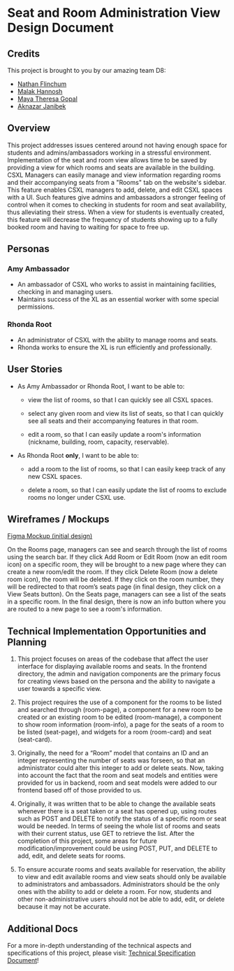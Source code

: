 # Seat and Room Administration View Design Document

## Credits

This project is brought to you by our amazing team D8:

- [Nathan Flinchum](https://github.com/nathanlf)
- [Malak Hannosh](https://github.com/malakhannosh)
- [Maya Theresa Gopal](https://github.com/mayather)
- [Aknazar Janibek](https://github.com/ajanibekcode)

## Overview

This project addresses issues centered around not having enough space for students and admins/ambassadors working in a stressful environment. Implementation of the seat and room view allows time to be saved by providing a view for which rooms and seats are available in the building. CSXL Managers can easily manage and view information regarding rooms and their accompanying seats from a "Rooms" tab on the website's sidebar. This feature enables CSXL managers to add, delete, and edit CSXL spaces with a UI. Such features give admins and ambassadors a stronger feeling of control when it comes to checking in students for room and seat availability, thus alleviating their stress. When a view for students is eventually created, this feature will decrease the frequency of students showing up to a fully booked room and having to waiting for space to free up.

## Personas

### Amy Ambassador

- An ambassador of CSXL who works to assist in maintaining facilities, checking in and managing users.
- Maintains success of the XL as an essential worker with some special permissions.

### Rhonda Root

- An administrator of CSXL with the ability to manage rooms and seats.
- Rhonda works to ensure the XL is run efficiently and professionally.

## User Stories

- As Amy Ambassador or Rhonda Root, I want to be able to:

  - view the list of rooms, so that I can quickly see all CSXL spaces.

  - select any given room and view its list of seats, so that I can quickly see all seats and their accompanying features in that room.

  - edit a room, so that I can easily update a room's information (nickname, building, room, capacity, reservable).

- As Rhonda Root **only**, I want to be able to:

  - add a room to the list of rooms, so that I can easily keep track of any new CSXL spaces.

  - delete a room, so that I can easily update the list of rooms to exclude rooms no longer under CSXL use.

## Wireframes / Mockups

[Figma Mockup (initial design)](https://www.figma.com/file/xK2MeKeAjWPKylptcLgjIY/Untitled?type=design&node-id=0-1&mode=design&t=SmvHrcxg7oMe67RO-0)

On the Rooms page, managers can see and search through the list of rooms using the search bar. If they click Add Room or Edit Room (now an edit room icon) on a specific room, they will be brought to a new page where they can create a new room/edit the room. If they click Delete Room (now a delete room icon), the room will be deleted. If they click on the room number, they will be redirected to that room’s seats page (in final design, they click on a View Seats button). On the Seats page, managers can see a list of the seats in a specific room. In the final design, there is now an info button where you are routed to a new page to see a room's information.

## Technical Implementation Opportunities and Planning

1. This project focuses on areas of the codebase that affect the user interface for displaying available rooms and seats. In the frontend directory, the admin and navigation components are the primary focus for creating views based on the persona and the ability to navigate a user towards a specific view.

2. This project requires the use of a component for the rooms to be listed and searched through (room-page), a component for a new room to be created or an existing room to be edited (room-manage), a component to show room information (room-info), a page for the seats of a room to be listed (seat-page), and widgets for a room (room-card) and seat (seat-card).

3. Originally, the need for a “Room” model that contains an ID and an integer representing the number of seats was forseen, so that an administrator could alter this integer to add or delete seats. Now, taking into account the fact that the room and seat models and entities were provided for us in backend, room and seat models were added to our frontend based off of those provided to us.

4. Originally, it was written that to be able to change the available seats whenever there is a seat taken or a seat has opened up, using routes such as POST and DELETE to notify the status of a specific room or seat would be needed. In terms of seeing the whole list of rooms and seats with their current status, use GET to retrieve the list. After the completion of this project, some areas for future modification/improvement could be using POST, PUT, and DELETE to add, edit, and delete seats for rooms.

5. To ensure accurate rooms and seats available for reservation, the ability to view and edit available rooms and view seats should only be available to administrators and ambassadors. Administrators should be the only ones with the ability to add or delete a room. For now, students and other non-administrative users should not be able to add, edit, or delete because it may not be accurate.

## Additional Docs

For a more in-depth understanding of the technical aspects and specifications of this project, please visit: [Technical Specification Document](seat-and-room-admin-views--spec.md)!
